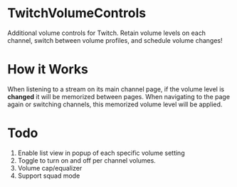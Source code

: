 # TwitchVolumeControls
Additional volume controls for Twitch. Retain volume levels on each channel, switch between volume profiles, and schedule volume changes! 

# How it Works
When listening to a stream on its main channel page, if the volume level is **changed** it will be memorized between pages. When navigating to the page again or switching channels, this memorized volume level will be applied.

# Todo
1. Enable list view in popup of each specific volume setting
2. Toggle to turn on and off per channel volumes.
3. Volume cap/equalizer
4. Support squad mode